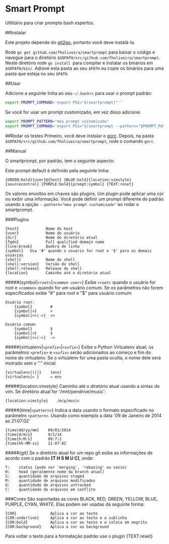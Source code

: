Smart Prompt
============

Utilitário para criar prompts bash espertos.

##Instalar

Este projeto depende do [git2go](https://github.com/libgit2/git2go), portanto você deve instalá-la.

Rode `go get github.com/fholiveira/smartprompt` para baixar o código e navegue para o diretório `$GOPATH/src/github.com/fholiveira/smartprompt`. Neste diretório rode `go install `para compilar e instalar os binários em `$GOPATH/bin/`. Adione esta pasta ao seu `$PATH` ou copie os binários para uma pasta que esteja no seu `$PATH`.

##Usar

Adicione a seguinte linha ao seu `~/.bashrc` para usar o prompt padrão:
```bash
export PROMPT_COMMAND='export PS1="$(smartprompt)"'´
```

Se você for usar um prompt customizado, em vez disso adicione:
```bash
export PROMPT_PATTERN="meu prompt customizado"
export PROMPT_COMMAND='export PS1="$(smartprompt --pattern="$PROMPT_PATTERN")"'
```

##Rodar os testes
Primeiro, você deve instalar o [gorc](https://github.com/stretchr/gorc). Depois, na pasta `$GOPATH/src/github.com/fholiveira/smartprompt`, rode o comando `gorc`.

##Manual

O smartprompt, por padrão, tem o seguinte aspecto:

Este prompt default é definido pela seguinte linha:

`{GREEN:bold}{user}@{host} {BLUE:bold}{location:vimstyle} {sourcecontrol} {PURPLE:bold}{prompt:symbol} {TEXT:reset}`

Os valores envoltos em chaves são plugins. Um plugin pode aplicar uma cor ou exibir uma informação. Você pode definir um prompt diferente do padrão usando a opção `--pattern="meu prompt customizado"` ao rodar o smartprompt.

###Plugins

```
{host}            Nome do host
{user}            Nome do usuário
{dir}             Nome do diretório atual
{fqdn}            Full qualified domain name
{line:break}      Quebra de linha
{symbol}   Usa '#' quando o usuario for root e '$' para os demais usuários
{shell}           Nome do shell
{shell:version}   Versão do shell
{shell:release}   Release do shell
{location}        Caminho até o diretório atual
```
#####{symbol|*`<root>`*|*`<common user>`*}
Exibe `<root>` quando o usuário for root e `<common>` quando for um usuário comum. Se os parâmetros não forem especificados exibe "#" para root e "$" para usuário comum:

```
Usuário root:
    {symbol}        #
    {symbol|>}      >
    {symbol|>>|->}  >>

Usuário comum:
    {symbol}        $
    {symbol|>}      $
    {symbol|>>|->}  ->
```

#####{virtualenv|*`<prefix>`*|*`<sufix>`*}
Exibe o Python Virtualenv atual; os parâmetros *`<prefix>`* e *`<sufix>`* serão adicionados ao começo e fim do nome do virtualenv. Se o virtualenv for uma pasta oculta, o nome dele será motrado sem o "." inicial.

```
{virtualenv|(|)}    (env)
{virtualenv|↦ }	    ↦ env
```

#####{location:vimstyle}
Caminho até o diretório atual usando a sintax do vim. Se diretório atual for '/mnt/pendrive/music':

```
{location:vimstyle}    /m/p/music
```

#####{time|*`<pattern>`*}
Indica a data usando o formato especificado no parâmetro *`<pattern>`*. Usando como exemplo a data '09 de Janeiro de 2014 as 21:07:02'

```
{time|dd/yy/mm}    09/01/2014
{time|d/m/y}       9/1/14
{time|h:M:s}       09:7:2
{time|hh-MM-ss}    21-07-02
```

#####{git}
Se o diretório atual for um repo git exibe as informações de acordo com o padrão **[T H S M U C]**, onde:

```
T:    status (pode ser 'merging', 'rebasing' ou vazio)
H:    head (geralmente nome da branch atual)
S:    quantidade de arquivos staged
M:    quantidade de arquivos modificados
U:    quantidade de arquivos untracked
C:    quantidade de arquivos em conflito
```
###Cores
São suportadas as cores BLACK, RED, GREEN, YELLOW, BLUE, PURPLE, CYAN, WHITE.
Elas podem ser usadas da seguinte forma:

```
{COR}               Aplica a cor ao texto
{COR:underline}     Aplica a cor ao texto e o sublinha
{COR:bold}          Aplica a cor ao texto e o coloca em negrito
{COR:background}    Aplica a cor ao background
```

Para voltar o texto para a formatação padrão use o plugin {TEXT:reset}

